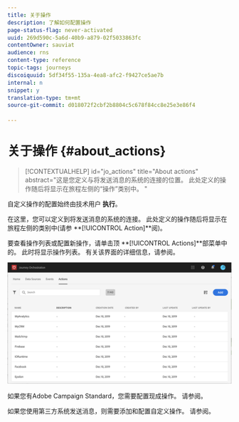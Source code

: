 ```yaml
---
title: 关于操作
description: 了解如何配置操作
page-status-flag: never-activated
uuid: 269d590c-5a6d-40b9-a879-02f5033863fc
contentOwner: sauviat
audience: rns
content-type: reference
topic-tags: journeys
discoiquuid: 5df34f55-135a-4ea8-afc2-f9427ce5ae7b
internal: n
snippet: y
translation-type: tm+mt
source-git-commit: d018072f2cbf2b8804c5c678f84cc8e25e3e86f4

---
```



# 关于操作 {#about_actions}

>[!CONTEXTUALHELP]
>id=&quot;jo_actions&quot;
>title=&quot;About actions&quot;
>abstract=&quot;这是您定义与将发送消息的系统的连接的位置。 此处定义的操作随后将显示在旅程左侧的“操作”类别中。 &quot;

自定义操作的配置始终由技术用户 **执行**。

在这里，您可以定义到将发送消息的系统的连接。 此处定义的操作随后将显示在旅程左侧的类别中(请参 **[!UICONTROL Action]**阅)[](../building-journeys/about-action-activities.md)。

要查看操作列表或配置新操作，请单击顶 **[!UICONTROL Actions]**部菜单中的。 此时将显示操作列表。 有关[](../about/user-interface.md)该界面的详细信息，请参阅。

![](../assets/custom1.png)

如果您有Adobe Campaign Standard，您需要配置现成操作。 请参阅[](../action/working-with-adobe-campaign.md)。

如果您使用第三方系统发送消息，则需要添加和配置自定义操作。 请参阅[](../action/about-custom-action-configuration.md)。
